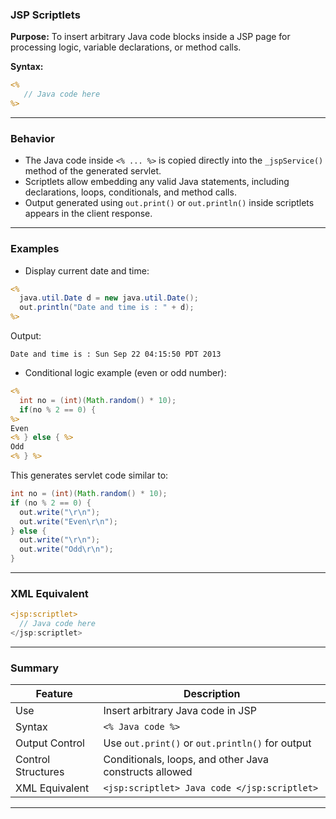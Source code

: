 ### JSP Scriptlets

**Purpose:**
To insert arbitrary Java code blocks inside a JSP page for processing logic, variable declarations, or method calls.

**Syntax:**

```jsp
<% 
   // Java code here 
%>
```

---

### Behavior

* The Java code inside `<% ... %>` is copied directly into the `_jspService()` method of the generated servlet.
* Scriptlets allow embedding any valid Java statements, including declarations, loops, conditionals, and method calls.
* Output generated using `out.print()` or `out.println()` inside scriptlets appears in the client response.

---

### Examples

* Display current date and time:

```jsp
<%
  java.util.Date d = new java.util.Date();
  out.println("Date and time is : " + d);
%>
```

Output:

```
Date and time is : Sun Sep 22 04:15:50 PDT 2013
```

* Conditional logic example (even or odd number):

```jsp
<%
  int no = (int)(Math.random() * 10);
  if(no % 2 == 0) {
%>
Even
<% } else { %>
Odd
<% } %>
```

This generates servlet code similar to:

```java
int no = (int)(Math.random() * 10);
if (no % 2 == 0) {
  out.write("\r\n");
  out.write("Even\r\n");
} else {
  out.write("\r\n");
  out.write("Odd\r\n");
}
```

---

### XML Equivalent

```jsp
<jsp:scriptlet>
  // Java code here
</jsp:scriptlet>
```

---

### Summary

| Feature            | Description                                            |
| ------------------ | ------------------------------------------------------ |
| Use                | Insert arbitrary Java code in JSP                      |
| Syntax             | `<% Java code %>`                                      |
| Output Control     | Use `out.print()` or `out.println()` for output        |
| Control Structures | Conditionals, loops, and other Java constructs allowed |
| XML Equivalent     | `<jsp:scriptlet> Java code </jsp:scriptlet>`           |

---